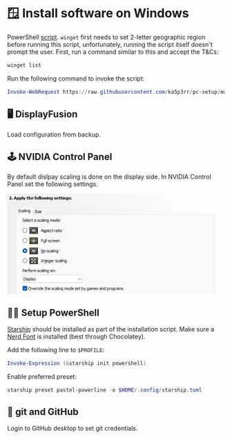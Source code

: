 # 🪟 Install software on Windows

PowerShell [script](/install-tools/windows/setup-script.ps1). `winget` first needs to set 2-letter geographic region before running this script, unfortunately, running the script itself doesn't prompt the user. First, run a command similar to this and accept the T&Cs:

```powershell
winget list
```

Run the following command to invoke the script:

```powershell
Invoke-WebRequest https://raw.githubusercontent.com/ka5p3rr/pc-setup/main/install-tools/windows/setup-script.ps1 | Invoke-Expression
```

## 🖥️ DisplayFusion

Load configuration from backup.

## 🕹️ NVIDIA Control Panel

By default dislpay scaling is done on the display side. In NVIDIA Control Panel set the following settings.

![Nvidia Control Panel screenshot](NVIDIA_Control_Panel_scaling.png)

## 👨‍💻 Setup PowerShell

[Starship](https://starship.rs/) should be installed as part of the installation script. Make sure a [Nerd Font](https://starship.rs/guide/#prerequisites) is installed (best through Chocolatey).

Add the following line to `$PROFILE`:

```powershell
Invoke-Expression (&starship init powershell)
```

Enable preferred preset:

```powershell
starship preset pastel-powerline -o $HOME/.config/starship.toml
```

## 🌲 git and GitHub

Login to GitHub desktop to set git credentials.
